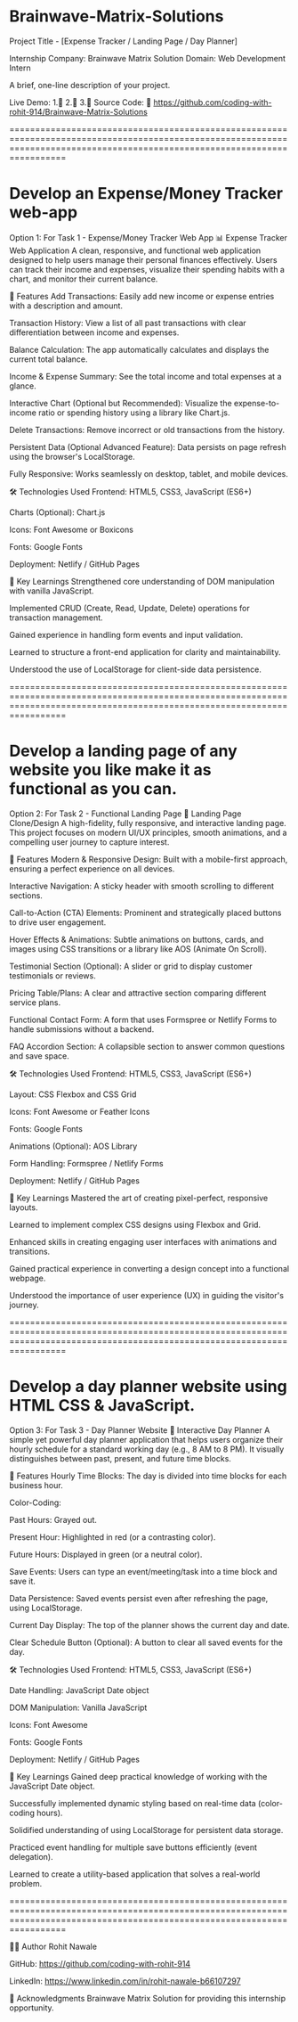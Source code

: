 # Brainwave-Matrix-Solutions
Project Title - [Expense Tracker / Landing Page / Day Planner]

Internship Company: Brainwave Matrix Solution
Domain: Web Development Intern

A brief, one-line description of your project.

Live Demo: 1.🔗 
           2.🔗 
           3.🔗 
Source Code: 🔗 https://github.com/coding-with-rohit-914/Brainwave-Matrix-Solutions

=============================================================================================================================================================================

# Develop an Expense/Money Tracker web-app

Option 1: For Task 1 - Expense/Money Tracker Web App
📊 Expense Tracker Web Application
A clean, responsive, and functional web application designed to help users manage their personal finances effectively. Users can track their income and expenses, visualize their spending habits with a chart, and monitor their current balance.

🚀 Features
Add Transactions: Easily add new income or expense entries with a description and amount.

Transaction History: View a list of all past transactions with clear differentiation between income and expenses.

Balance Calculation: The app automatically calculates and displays the current total balance.

Income & Expense Summary: See the total income and total expenses at a glance.

Interactive Chart (Optional but Recommended): Visualize the expense-to-income ratio or spending history using a library like Chart.js.

Delete Transactions: Remove incorrect or old transactions from the history.

Persistent Data (Optional Advanced Feature): Data persists on page refresh using the browser's LocalStorage.

Fully Responsive: Works seamlessly on desktop, tablet, and mobile devices.

🛠️ Technologies Used
Frontend: HTML5, CSS3, JavaScript (ES6+)

Charts (Optional): Chart.js

Icons: Font Awesome or Boxicons

Fonts: Google Fonts

Deployment: Netlify / GitHub Pages

🌟 Key Learnings
Strengthened core understanding of DOM manipulation with vanilla JavaScript.

Implemented CRUD (Create, Read, Update, Delete) operations for transaction management.

Gained experience in handling form events and input validation.

Learned to structure a front-end application for clarity and maintainability.

Understood the use of LocalStorage for client-side data persistence.

=============================================================================================================================================================================

# Develop a landing page of any website you like make it as functional as you can.

Option 2: For Task 2 - Functional Landing Page
🎯 Landing Page Clone/Design
A high-fidelity, fully responsive, and interactive landing page. This project focuses on modern UI/UX principles, smooth animations, and a compelling user journey to capture interest.

🚀 Features
Modern & Responsive Design: Built with a mobile-first approach, ensuring a perfect experience on all devices.

Interactive Navigation: A sticky header with smooth scrolling to different sections.

Call-to-Action (CTA) Elements: Prominent and strategically placed buttons to drive user engagement.

Hover Effects & Animations: Subtle animations on buttons, cards, and images using CSS transitions or a library like AOS (Animate On Scroll).

Testimonial Section (Optional): A slider or grid to display customer testimonials or reviews.

Pricing Table/Plans: A clear and attractive section comparing different service plans.

Functional Contact Form: A form that uses Formspree or Netlify Forms to handle submissions without a backend.

FAQ Accordion Section: A collapsible section to answer common questions and save space.

🛠️ Technologies Used
Frontend: HTML5, CSS3, JavaScript (ES6+)

Layout: CSS Flexbox and CSS Grid

Icons: Font Awesome or Feather Icons

Fonts: Google Fonts

Animations (Optional): AOS Library

Form Handling: Formspree / Netlify Forms

Deployment: Netlify / GitHub Pages

🌟 Key Learnings
Mastered the art of creating pixel-perfect, responsive layouts.

Learned to implement complex CSS designs using Flexbox and Grid.

Enhanced skills in creating engaging user interfaces with animations and transitions.

Gained practical experience in converting a design concept into a functional webpage.

Understood the importance of user experience (UX) in guiding the visitor's journey.

=============================================================================================================================================================================

# Develop a day planner website using HTML CSS & JavaScript.

Option 3: For Task 3 - Day Planner Website
📅 Interactive Day Planner
A simple yet powerful day planner application that helps users organize their hourly schedule for a standard working day (e.g., 8 AM to 8 PM). It visually distinguishes between past, present, and future time blocks.

🚀 Features
Hourly Time Blocks: The day is divided into time blocks for each business hour.

Color-Coding:

Past Hours: Grayed out.

Present Hour: Highlighted in red (or a contrasting color).

Future Hours: Displayed in green (or a neutral color).

Save Events: Users can type an event/meeting/task into a time block and save it.

Data Persistence: Saved events persist even after refreshing the page, using LocalStorage.

Current Day Display: The top of the planner shows the current day and date.

Clear Schedule Button (Optional): A button to clear all saved events for the day.

🛠️ Technologies Used
Frontend: HTML5, CSS3, JavaScript (ES6+)

Date Handling: JavaScript Date object

DOM Manipulation: Vanilla JavaScript

Icons: Font Awesome

Fonts: Google Fonts

Deployment: Netlify / GitHub Pages

🌟 Key Learnings
Gained deep practical knowledge of working with the JavaScript Date object.

Successfully implemented dynamic styling based on real-time data (color-coding hours).

Solidified understanding of using LocalStorage for persistent data storage.

Practiced event handling for multiple save buttons efficiently (event delegation).

Learned to create a utility-based application that solves a real-world problem.

=============================================================================================================================================================================

👨‍💻 Author
Rohit Nawale

GitHub: https://github.com/coding-with-rohit-914

LinkedIn: https://www.linkedin.com/in/rohit-nawale-b66107297

🙏 Acknowledgments
Brainwave Matrix Solution for providing this internship opportunity.

